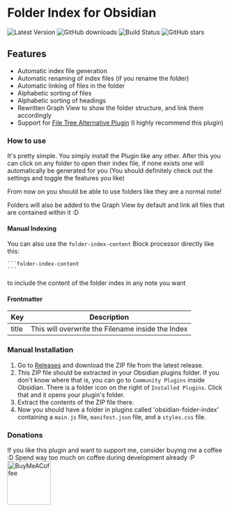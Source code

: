 # Folder Index for Obsidian

![Latest Version](https://img.shields.io/github/v/release/turulix/obsidian-folder-index?sort=semver)
![GitHub downloads](https://img.shields.io/github/downloads/turulix/obsidian-folder-index/total)
![Build Status](https://img.shields.io/github/actions/workflow/status/turulix/obsidian-folder-index/release.yml)
![GitHub stars](https://img.shields.io/github/stars/turulix/obsidian-folder-index?style=social)

## Features

- Automatic index file generation
- Automatic renaming of index files (if you rename the folder)
- Automatic linking of files in the folder
- Alphabetic sorting of files
- Alphabetic sorting of headings
- Rewritten Graph View to show the folder structure, and link them accordingly
- Support for [File Tree Alternative Plugin](https://github.com/ozntel/file-tree-alternative) (I highly recommend this
  plugin)

### How to use

It's pretty simple. You simply install the Plugin like any other. After this you can click on any folder
to open their index file, if none exists one will automatically be generated for you (You should definitely check out
the settings and toggle the features you like)

From now on you should be able to use folders like they are a normal note!

Folders will also be added to the Graph View by default and link all files that are contained within it :D

#### Manual Indexing

You can also use the ``folder-index-content`` Block processor directly like this:

````
```folder-index-content
```
````

to include the content of the folder index in any note you want

#### Frontmatter

| Key   | Description                                       |
|-------|---------------------------------------------------|
| title | This will overwrite the Filename inside the Index |

### Manual Installation

1. Go to [Releases](https://github.com/turulix/obsidian-folder-index/releases) and download the ZIP file from the latest
   release.
2. This ZIP file should be extracted in your Obsidian plugins folder. If you don't know where that is, you can go
   to `Community Plugins` inside Obsidian. There is a folder icon on the right of `Installed Plugins`. Click that and it
   opens your plugin's folder.
3. Extract the contents of the ZIP file there.
4. Now you should have a folder in plugins called 'obsidian-folder-index' containing a `main.js` file, `manifest.json`
   file, and a `styles.css` file.

### Donations

If you like this plugin and want to support me, consider buying me a coffee :D
Spend way too much on coffee during development already :P
[<img src="https://cdn.buymeacoffee.com/buttons/v2/default-yellow.png" alt="BuyMeACoffee" width="100">](https://www.buymeacoffee.com/turulix)
